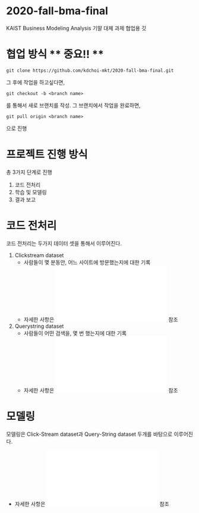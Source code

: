 # 2020-fall-bma-final
KAIST Business Modeling Analysis 기말 대체 과제 협업용 깃

# 협업 방식 ** 중요!! **
```
git clone https://github.com/kdchoi-mkt/2020-fall-bma-final.git
```
그 후에 작업을 하고싶다면,
```
git checkout -b <branch name>
```
를 통해서 새로 브랜치를 작성. 그 브랜치에서 작업을 완료하면,
```
git pull origin <branch name>
```
으로 진행

# 프로젝트 진행 방식
총 3가지 단계로 진행
1. 코드 전처리
2. 학습 및 모델링
3. 결과 보고

# 코드 전처리
코드 전처리는 두가지 데이터 셋을 통해서 이루어진다.
1. Clickstream dataset
    + 사람들이 몇 분동안, 어느 사이트에 방문했는지에 대한 기록
    + 자세한 사항은 ![click-stream 설명](click_stream/click_stream.md) 참조
2. Querystring dataset
    + 사람들이 어떤 검색을, 몇 번 했는지에 대한 기록
    + 자세한 사항은 ![query-string 설명](query_string/query_string.md) 참조

# 모델링
모델링은 Click-Stream dataset과 Query-String dataset 두개를 바탕으로 이루어진다.
+ 자세한 사항은 ![모델링 설명](modeling/modeling.md) 참조